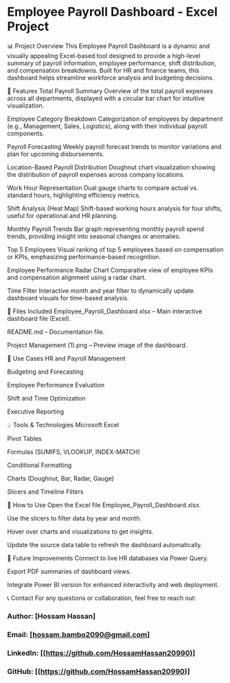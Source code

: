 # Employee Payroll Dashboard - Excel Project

📊 Project Overview
This Employee Payroll Dashboard is a dynamic and visually appealing Excel-based tool designed to provide a high-level summary of payroll information, employee performance, shift distribution, and compensation breakdowns. Built for HR and finance teams, this dashboard helps streamline workforce analysis and budgeting decisions.

🔧 Features
Total Payroll Summary
Overview of the total payroll expenses across all departments, displayed with a circular bar chart for intuitive visualization.

Employee Category Breakdown
Categorization of employees by department (e.g., Management, Sales, Logistics), along with their individual payroll components.

Payroll Forecasting
Weekly payroll forecast trends to monitor variations and plan for upcoming disbursements.

Location-Based Payroll Distribution
Doughnut chart visualization showing the distribution of payroll expenses across company locations.

Work Hour Representation
Dual gauge charts to compare actual vs. standard hours, highlighting efficiency metrics.

Shift Analysis (Heat Map)
Shift-based working hours analysis for four shifts, useful for operational and HR planning.

Monthly Payroll Trends
Bar graph representing monthly payroll spend trends, providing insight into seasonal changes or anomalies.

Top 5 Employees
Visual ranking of top 5 employees based on compensation or KPIs, emphasizing performance-based recognition.

Employee Performance Radar Chart
Comparative view of employee KPIs and compensation alignment using a radar chart.

Time Filter
Interactive month and year filter to dynamically update dashboard visuals for time-based analysis.

📁 Files Included
Employee_Payroll_Dashboard.xlsx – Main interactive dashboard file (Excel).

README.md – Documentation file.

Project Management (1).png – Preview image of the dashboard.

🧠 Use Cases
HR and Payroll Management

Budgeting and Forecasting

Employee Performance Evaluation

Shift and Time Optimization

Executive Reporting

💡 Tools & Technologies
Microsoft Excel

Pivot Tables

Formulas (SUMIFS, VLOOKUP, INDEX-MATCH)

Conditional Formatting

Charts (Doughnut, Bar, Radar, Gauge)

Slicers and Timeline Filters

🚀 How to Use
Open the Excel file Employee_Payroll_Dashboard.xlsx.

Use the slicers to filter data by year and month.

Hover over charts and visualizations to get insights.

Update the source data table to refresh the dashboard automatically.

📌 Future Improvements
Connect to live HR databases via Power Query.

Export PDF summaries of dashboard views.

Integrate Power BI version for enhanced interactivity and web deployment.

📞 Contact
For any questions or collaboration, feel free to reach out:

### Author: [Hossam Hassan] 
### Email: [hossam.bambo2090@gmail.com]  
### LinkedIn: [(https://github.com/HossamHassan20990)] 
### GitHub: [(https://github.com/HossamHassan20990)] 
